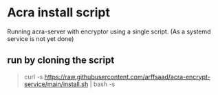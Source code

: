# Acra install script
Running acra-server with encryptor using a single script. (As a systemd service is not yet done)

## run by cloning the script
> curl -s https://raw.githubusercontent.com/arffsaad/acra-encrypt-service/main/install.sh | bash -s

